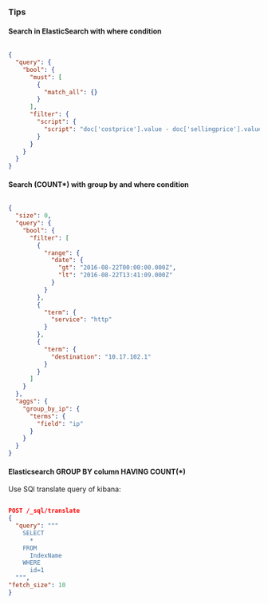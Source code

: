 ### Tips

#### Search in ElasticSearch with where condition

```json

{
  "query": {
    "bool": {
      "must": [
        {
          "match_all": {}
        }
      ],
      "filter": {
        "script": {
          "script": "doc['costprice'].value - doc['sellingprice'].value > 0"
        }
      }
    }
  }
}

```

#### Search (COUNT*) with group by and where condition

```json

{
  "size": 0,
  "query": {
    "bool": {
      "filter": [
        {
          "range": {
            "date": {
              "gt": "2016-08-22T00:00:00.000Z",
              "lt": "2016-08-22T13:41:09.000Z"
            }
          }
        },
        {
          "term": {
            "service": "http"
          }
        },
        {
          "term": {
            "destination": "10.17.102.1"
          }
        }
      ]
    }
  },
  "aggs": {
    "group_by_ip": {
      "terms": {
        "field": "ip"
      }
    }
  }
}

```

#### Elasticsearch GROUP BY column HAVING COUNT(*)

Use SQl translate query of kibana:

```json

POST /_sql/translate
{
  "query": """
    SELECT 
      * 
    FROM 
      IndexName 
    WHERE 
      id=1 
  """,
"fetch_size": 10
}

```

